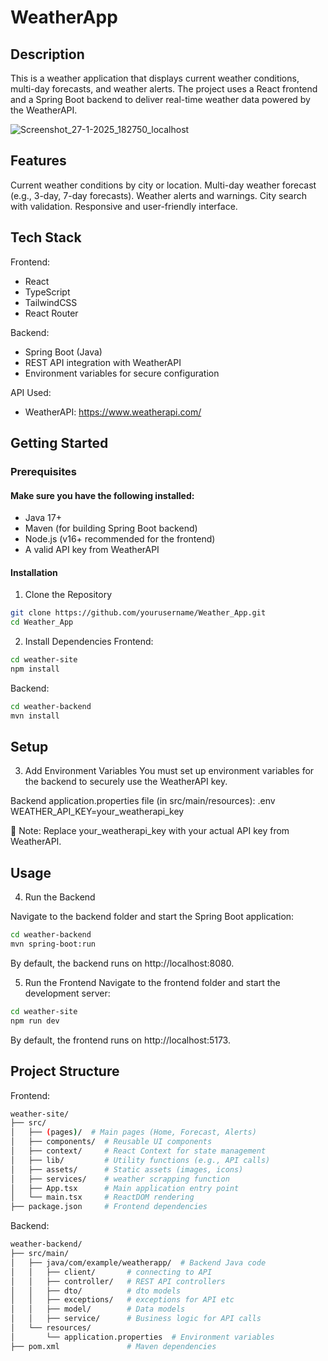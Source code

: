 ﻿# WeatherApp

## Description
This is a weather application that displays current weather conditions, multi-day forecasts, and weather alerts. The project uses a React frontend and a Spring Boot backend to deliver real-time weather data powered by the WeatherAPI.

![Screenshot_27-1-2025_182750_localhost](https://github.com/user-attachments/assets/c0ddee0e-160f-43d0-a717-15c0ef72b49c)

## Features
Current weather conditions by city or location.
Multi-day weather forecast (e.g., 3-day, 7-day forecasts).
Weather alerts and warnings.
City search with validation.
Responsive and user-friendly interface.

## Tech Stack

Frontend:
- React
- TypeScript
- TailwindCSS
- React Router

Backend:
- Spring Boot (Java)
- REST API integration with WeatherAPI
- Environment variables for secure configuration

API Used:
- WeatherAPI: https://www.weatherapi.com/

## Getting Started

### Prerequisites

#### Make sure you have the following installed:
- Java 17+
- Maven (for building Spring Boot backend)
- Node.js (v16+ recommended for the frontend)
- A valid API key from WeatherAPI

#### Installation
1. Clone the Repository
```bash
git clone https://github.com/yourusername/Weather_App.git
cd Weather_App
```

2. Install Dependencies
Frontend:
```bash
cd weather-site
npm install
```

Backend:
```bash
cd weather-backend
mvn install
```
## Setup

3. Add Environment Variables
You must set up environment variables for the backend to securely use the WeatherAPI key.

Backend application.properties file (in src/main/resources):
.env
WEATHER_API_KEY=your_weatherapi_key

🔑 Note: Replace your_weatherapi_key with your actual API key from WeatherAPI.

## Usage
4. Run the Backend

Navigate to the backend folder and start the Spring Boot application:
```bash
cd weather-backend
mvn spring-boot:run
```
By default, the backend runs on http://localhost:8080.

5. Run the Frontend
Navigate to the frontend folder and start the development server:
```bash
cd weather-site
npm run dev
```
By default, the frontend runs on http://localhost:5173.

## Project Structure
Frontend:
```bash
weather-site/
├── src/
│   ├── (pages)/  # Main pages (Home, Forecast, Alerts)
│   ├── components/  # Reusable UI components
│   ├── context/     # React Context for state management
│   ├── lib/         # Utility functions (e.g., API calls)
│   ├── assets/      # Static assets (images, icons)
│   ├── services/    # weather scrapping function
│   ├── App.tsx      # Main application entry point
│   └── main.tsx     # ReactDOM rendering
├── package.json     # Frontend dependencies
```

Backend:
```bash
weather-backend/
├── src/main/
│   ├── java/com/example/weatherapp/  # Backend Java code
│   │   ├── client/       # connecting to API
│   │   ├── controller/   # REST API controllers
│   │   ├── dto/          # dto models
│   │   ├── exceptions/   # exceptions for API etc
│   │   ├── model/        # Data models
│   │   ├── service/      # Business logic for API calls
│   └── resources/
│       └── application.properties  # Environment variables
├── pom.xml               # Maven dependencies
```
